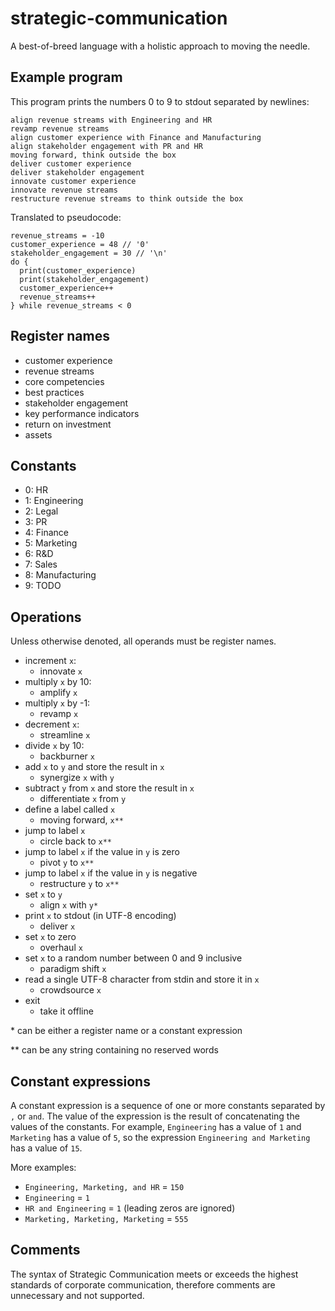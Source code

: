 # strategic-communication
A best-of-breed language with a holistic approach to moving the needle.

## Example program
This program prints the numbers 0 to 9 to stdout separated by newlines:
```
align revenue streams with Engineering and HR
revamp revenue streams
align customer experience with Finance and Manufacturing
align stakeholder engagement with PR and HR
moving forward, think outside the box
deliver customer experience
deliver stakeholder engagement
innovate customer experience
innovate revenue streams
restructure revenue streams to think outside the box
```
Translated to pseudocode:
```
revenue_streams = -10
customer_experience = 48 // '0'
stakeholder_engagement = 30 // '\n'
do {
  print(customer_experience)
  print(stakeholder_engagement)
  customer_experience++
  revenue_streams++
} while revenue_streams < 0
```

## Register names
* customer experience
* revenue streams
* core competencies
* best practices
* stakeholder engagement
* key performance indicators
* return on investment
* assets

## Constants
* 0: HR
* 1: Engineering
* 2: Legal
* 3: PR
* 4: Finance
* 5: Marketing
* 6: R&D
* 7: Sales
* 8: Manufacturing
* 9: TODO

## Operations
Unless otherwise denoted, all operands must be register names.
* increment `x`:
  * innovate `x`
* multiply `x` by 10:
  * amplify `x`
* multiply `x` by -1:
  * revamp `x`
* decrement `x`:
  * streamline `x`
* divide `x` by 10:
  * backburner `x`
* add `x` to `y` and store the result in `x`
  * synergize `x` with `y`
* subtract `y` from `x` and store the result in `x`
  * differentiate `x` from `y`
* define a label called `x`
  * moving forward, `x**`
* jump to label `x`
  * circle back to `x**`
* jump to label `x` if the value in `y` is zero
  * pivot `y` to `x**`
* jump to label `x` if the value in `y` is negative
  * restructure `y` to `x**`
* set `x` to `y`
  * align `x` with `y*`
* print `x` to stdout (in UTF-8 encoding)
  * deliver `x`
* set `x` to zero
  * overhaul `x`
* set `x` to a random number between 0 and 9 inclusive
  * paradigm shift `x`
* read a single UTF-8 character from stdin and store it in `x`
  * crowdsource `x`
* exit
  * take it offline

\* can be either a register name or a constant expression

\** can be any string containing no reserved words

## Constant expressions
A constant expression is a sequence of one or more constants separated by `,` or `and`. The value of the expression is the result of concatenating the values of the constants. For example, `Engineering` has a value of `1` and `Marketing` has a value of `5`, so the expression `Engineering and Marketing` has a value of `15`.

More examples:
* `Engineering, Marketing, and HR` = `150`
* `Engineering` = `1`
* `HR and Engineering` = `1` (leading zeros are ignored)
* `Marketing, Marketing, Marketing` = `555`

## Comments
The syntax of Strategic Communication meets or exceeds the highest standards of corporate communication, therefore comments are unnecessary and not supported.
